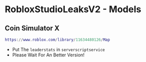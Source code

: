 # RobloxStudioLeaksV2 - Models

## Coin Simulator X
```lua
https://www.roblox.com/library/11634480126/Map
```
- Put The `leaderstats` in `serverscriptservice`
- Please Wait For An Better Version!
